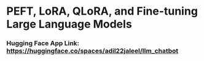 # PEFT, LoRA, QLoRA, and Fine-tuning Large Language Models

### Hugging Face App Link: https://huggingface.co/spaces/adil22jaleel/llm_chatbot

